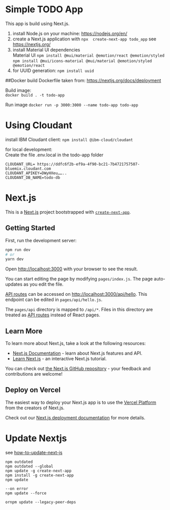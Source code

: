 # Simple TODO App

This app is build using Next.js.

1. install Node.js on your machine: https://nodejs.org/en/  
2. create a Next.js application with `npx  create-next-app todo_app` see https://nextjs.org/ 
3. install Material UI dependencies  
   Material UI 
   `npm install @mui/material @emotion/react @emotion/styled`
   `npm install @mui/icons-material @mui/material @emotion/styled @emotion/react`
4. for UUID generation: `npm install uuid`

##Docker build
Dockerfile taken from: https://nextjs.org/docs/deployment  

Build image:  
`docker build . -t todo-app`

Run image
`docker run -p 3000:3000 --name todo-app todo-app`

# Using Cloudant
install IBM Cloudant client:
`npm install @ibm-cloud/cloudant`

for local development:  
Create the file .env.local in the todo-app folder
```
CLOUDANT_URL= https://ddfc6f2b-ef9a-4f90-bc21-7b4721757507-bluemix.cloudant.com
CLOUDANT_APIKEY=DWyHXeu……..
CLOUDANT_DB_NAME=todo-db
```




# Next.js
This is a [Next.js](https://nextjs.org/) project bootstrapped with [`create-next-app`](https://github.com/vercel/next.js/tree/canary/packages/create-next-app).

## Getting Started

First, run the development server:

```bash
npm run dev
# or
yarn dev
```

Open [http://localhost:3000](http://localhost:3000) with your browser to see the result.

You can start editing the page by modifying `pages/index.js`. The page auto-updates as you edit the file.

[API routes](https://nextjs.org/docs/api-routes/introduction) can be accessed on [http://localhost:3000/api/hello](http://localhost:3000/api/hello). This endpoint can be edited in `pages/api/hello.js`.

The `pages/api` directory is mapped to `/api/*`. Files in this directory are treated as [API routes](https://nextjs.org/docs/api-routes/introduction) instead of React pages.

## Learn More

To learn more about Next.js, take a look at the following resources:

- [Next.js Documentation](https://nextjs.org/docs) - learn about Next.js features and API.
- [Learn Next.js](https://nextjs.org/learn) - an interactive Next.js tutorial.

You can check out [the Next.js GitHub repository](https://github.com/vercel/next.js/) - your feedback and contributions are welcome!

## Deploy on Vercel

The easiest way to deploy your Next.js app is to use the [Vercel Platform](https://vercel.com/new?utm_medium=default-template&filter=next.js&utm_source=create-next-app&utm_campaign=create-next-app-readme) from the creators of Next.js.

Check out our [Next.js deployment documentation](https://nextjs.org/docs/deployment) for more details.

# Update Nextjs
see [how-to-update-next-js](https://medium.com/nextjs/how-to-update-next-js-old-version-to-the-latest-version-6870f1f1b8d1)

```
npm outdated
npm outdated --global
npm update -g create-next-app
npm install -g create-next-app
npm update

--on error
npm update --force
 
ornpm update --legacy-peer-deps
```
